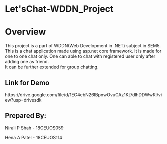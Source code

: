 # Let'sChat-WDDN_Project
<h1>Overview</h1>
This project is a part of WDDN(Web Development in .NET) subject in SEM5.<br/>
This is a chat application made using asp.net core framework. It is made for one to one chat only. One can able to chat with registered user only after adding one as friend.<br/>
It can be further extended for group chatting.

<h2>Link for Demo</h2>
https://drive.google.com/file/d/1EG4ebN26IBpnwOvuCAz1Kt7dlhDDWwRi/view?usp=drivesdk

<h2>Prepared By:</h2>
<p>Nirali P Shah - 18CEUOS059</p>
<p>Hena A Patel - 18CEUOS114</p>

